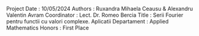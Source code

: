 Project Date : 10/05/2024
Authors : Ruxandra Mihaela Ceausu & Alexandru Valentin Avram
Coordinator : Lect. Dr. Romeo Bercia
Title : Serii Fourier pentru functii cu valori complexe. Aplicatii
Departament : Applied Mathematics
Honors : First Place
